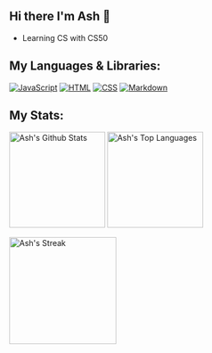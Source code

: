## **__Hi there I'm Ash__** :wave:
- Learning CS with CS50

## My Languages & Libraries:
<p>
  <a href="#"><img alt="JavaScript" src="https://img.shields.io/badge/JavaScript-F7DF1E.svg?logo=javascript&logoColor=black"></a>
  <a href="#"><img alt="HTML" src="https://img.shields.io/badge/HTML-E34F26.svg?logo=html5&logoColor=white"></a>
  <a href="#"><img alt="CSS" src="https://img.shields.io/badge/CSS-1572B6.svg?logo=css3&logoColor=white"></a>
  <a href="#"><img alt="Markdown" src="https://img.shields.io/badge/Markdown-000000.svg?logo=markdown&logoColor=white"></a>
</p>

## My Stats:
<p>
	<a href="https://github.com/anuraghazra/github-readme-stats" title="Go to Source"><img alt="Ash's Github Stats" src="https://denvercoder1-github-readme-stats.vercel.app/api?username=gigglees&show_icons=true&count_private=true&theme=radical&border=61dafb&hide_border=true" height="172px"/></a>
	<a href="https://github.com/anuraghazra/github-readme-stats" title="Go to Source"><img alt="Ash's Top Languages" src="https://github-readme-stats.vercel.app/api/top-langs/?username=gigglees&langs_count=6&layout=compact&theme=radical&hide_border=true&border_color=61dafb&hide=Jupyter%20Notebook,html,css,scss,pug,ruby,php,shell" height="172px"/></a>
 </p>


<p>
  <a href="https://git.io/streak-stats" title="Go to Source">
    <img alt="Ash's Streak" src="https://github-readme-streak-stats.herokuapp.com/?user=gigglees&theme=radical&border=61dafb&hide_border=true" height="192px"/>
  </a>
</p>
<br />

